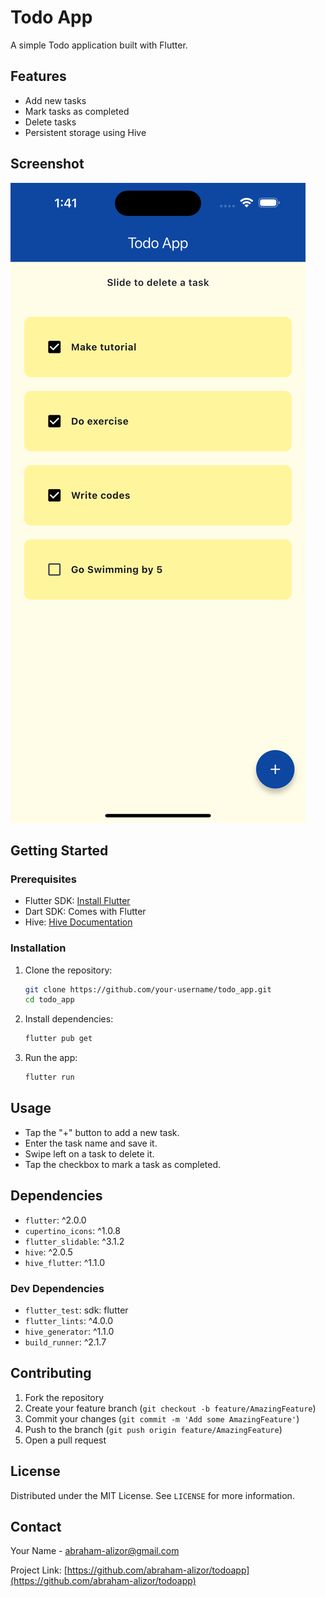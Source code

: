 # Todo App

A simple Todo application built with Flutter.

## Features

- Add new tasks
- Mark tasks as completed
- Delete tasks
- Persistent storage using Hive

## Screenshot

![Screenshot](lib/assets/screenshot.png)

## Getting Started

### Prerequisites

- Flutter SDK: [Install Flutter](https://flutter.dev/docs/get-started/install)
- Dart SDK: Comes with Flutter
- Hive: [Hive Documentation](https://docs.hivedb.dev/)

### Installation

1. Clone the repository:

   ```sh
   git clone https://github.com/your-username/todo_app.git
   cd todo_app
   ```

2. Install dependencies:

   ```sh
   flutter pub get
   ```

3. Run the app:
   ```sh
   flutter run
   ```

## Usage

- Tap the "+" button to add a new task.
- Enter the task name and save it.
- Swipe left on a task to delete it.
- Tap the checkbox to mark a task as completed.

## Dependencies

- `flutter`: ^2.0.0
- `cupertino_icons`: ^1.0.8
- `flutter_slidable`: ^3.1.2
- `hive`: ^2.0.5
- `hive_flutter`: ^1.1.0

### Dev Dependencies

- `flutter_test`: sdk: flutter
- `flutter_lints`: ^4.0.0
- `hive_generator`: ^1.1.0
- `build_runner`: ^2.1.7

## Contributing

1. Fork the repository
2. Create your feature branch (`git checkout -b feature/AmazingFeature`)
3. Commit your changes (`git commit -m 'Add some AmazingFeature'`)
4. Push to the branch (`git push origin feature/AmazingFeature`)
5. Open a pull request

## License

Distributed under the MIT License. See `LICENSE` for more information.

## Contact

Your Name - [abraham-alizor@gmail.com](mailto:abraham-alizor@gmail.com)

Project Link: [https://github.com/abraham-alizor/todoapp](https://github.com/abraham-alizor/todoapp)
